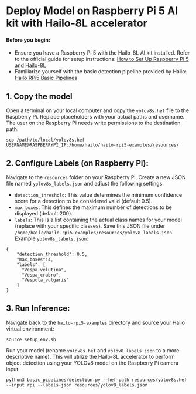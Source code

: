 # Deploy Model on Raspberry Pi 5 AI kit with Hailo-8L accelerator

#### Before you begin:
- Ensure you have a Raspberry Pi 5 with the Hailo-8L AI kit installed. Refer to the official guide for setup instructions: [How to Set Up Raspberry Pi 5 and Hailo-8L](https://github.com/hailo-ai/hailo-rpi5-examples/blob/main/doc/install-raspberry-pi5.md#how-to-set-up-raspberry-pi-5-and-hailo-8l)
- Familiarize yourself with the basic detection pipeline provided by Hailo: [Hailo RPi5 Basic Pipelines](https://github.com/hailo-ai/hailo-rpi5-examples/blob/main/doc/basic-pipelines.md#installation)

## 1. Copy the model
Open a terminal on your local computer and copy the `yolov8s.hef` file to the Raspberry Pi. Replace placeholders with your actual paths and username. The user on the Raspberry Pi needs write permissions to the destination path.
```
scp /path/to/local/yolov8s.hef USERNAME@RASPBERRYPI_IP:/home/hailo/hailo-rpi5-examples/resources/
```
## 2. Configure Labels (on Raspberry Pi):
Navigate to the `resources` folder on your Raspberry Pi. Create a new JSON file named `yolov8s_labels.json` and adjust the following settings:
- `detection_threshold`: This value determines the minimum confidence score for a detection to be considered valid (default 0.5).
- `max_boxes`: This defines the maximum number of detections to be displayed (default 200).
- `labels`: This is a list containing the actual class names for your model (replace with your specific classes). Save this JSON file under `/home/hailo/hailo-rpi5-examples/resources/yolov8_labels.json`.
Example `yolov8s_labels.json`:
```
{
    "detection_threshold": 0.5,
    "max_boxes":4,
    "labels": [
      "Vespa_velutina",
      "Vespa_crabro",
      "Vespula_vulgaris"
    ]
}
```
## 3. Run Inference:

Navigate back to the `hailo-rpi5-examples` directory and source your Hailo virtual environment:
```
source setup_env.sh
```
Run your model (rename `yolov8s.hef` and `yolov8_labels.json` to a more descriptive name). This will utilize the Hailo-8L accelerator to perform object detection using your YOLOv8 model on the Raspberry Pi camera input.
```
python3 basic_pipelines/detection.py --hef-path resources/yolov8s.hef --input rpi --labels-json resources/yolov8_labels.json
```